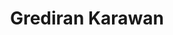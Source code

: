 ---
continent: Irasnian Wastes
date created: Wednesday, October 18th 2023, 10:19:51 pm
date modified: Saturday, February 15th 2025, 12:14:35 am
dg-publish: true
eleventyNavigation:
  key: Grediran Karawan
  parent: Irasnian Wastes
herocolor0: 10
herocolor1: 16
herocolor2: 29
layout: base.njk
parentpath: "src/garden/\U0001F310Worldbuilding/Material Plane/\U0001F3DC️Irasnian
  Wastes/Irasnian Wastes.md"
path: /garden/%F0%9F%8C%90Worldbuilding/Material%20Plane/%F0%9F%8F%9C%EF%B8%8FIrasnian%20Wastes/Factions/Grediran%20Karawan/
plane: Material Plane
status: sprout
sum:
- Grediran Karawan are rest stops for travelers in Isranian Wastes
- Scattered throughout the desert region
- Fiercely guarded by local tribes or inhabitants
title: Grediran Karawan
type: Thing
---